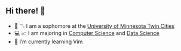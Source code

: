 ## Hi there! 👋

- 🏫 〽️ I am a sophomore at the [University of Minnesota Twin Cities](https://twin-cities.umn.edu/)
- 💻 📈 I am majoring in [Computer Science](https://cse.umn.edu/cs) and [Data Science](https://cse.umn.edu/datascience)
- 🧠 I’m currently learning Vim
